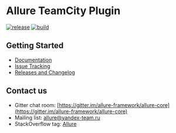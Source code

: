 # Allure TeamCity Plugin

[![release](http://github-release-version.herokuapp.com/github/allure-framework/allure-teamcity-plugin/release.svg?style=flat)](https://github.com/allure-framework/allure-teamcity-plugin/releases/latest) [![build](https://img.shields.io/jenkins/s/http/ci.qatools.ru/allure-plugin_master-deploy.svg?style=flat)](http://ci.qatools.ru/job/allure-plugin_master-deploy/lastBuild/)

## Getting Started

* [Documentation](http://wiki.qatools.ru/display/AL/Allure+TeamCity+Plugin)
* [Issue Tracking](https://github.com/allure-framework/allure-teamcity-plugin/issues?labels=&milestone=&page=1&state=open)
* [Releases and Changelog](https://github.com/allure-framework/allure-teamcity-plugin/releases)

## Contact us
* Gitter chat room: [https://gitter.im/allure-framework/allure-core](https://gitter.im/allure-framework/allure-core)
* Mailing list: [allure@yandex-team.ru](mailto:allure@yandex-team.ru)
* StackOverflow tag: [Allure](http://stackoverflow.com/questions/tagged/allure)
